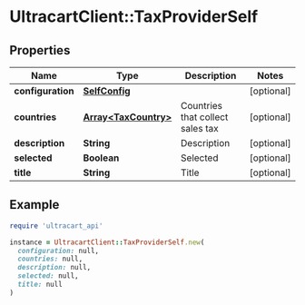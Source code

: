 # UltracartClient::TaxProviderSelf

## Properties

| Name | Type | Description | Notes |
| ---- | ---- | ----------- | ----- |
| **configuration** | [**SelfConfig**](SelfConfig.md) |  | [optional] |
| **countries** | [**Array&lt;TaxCountry&gt;**](TaxCountry.md) | Countries that collect sales tax | [optional] |
| **description** | **String** | Description | [optional] |
| **selected** | **Boolean** | Selected | [optional] |
| **title** | **String** | Title | [optional] |

## Example

```ruby
require 'ultracart_api'

instance = UltracartClient::TaxProviderSelf.new(
  configuration: null,
  countries: null,
  description: null,
  selected: null,
  title: null
)
```

